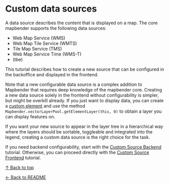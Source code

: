 # Custom data sources

A data source describes the content that is displayed on a map. The core mapbender supports the following data sources:
- Web Map Service (WMS)
- Web Map Tile Service (WMTS)
- Tile Map Service (TMS)
- Web Map Service Time (WMS-T)
- (tbe)

This tutorial describes how to create a new source that can be configured in the backoffice and displayed in the frontend.

Note that a new configurable data source is a complex addition to Mapbender that requires deep knowledge of
the mapbender core. Creating a new data source solely in the frontend without configurability is simpler, 
but might be overkill already. If you just want to display  data, you can create a [custom element](../elements/elements.md) 
and use the method `Mapbender.vectorLayerPool.getElementLayer(this, 0)` to obtain a layer you can display features on.

If you want your new source to appear in the layer tree in a hierarchical way where the layers should be sortable, toggleable
and integrated into the legend, creating a custom data source is the right choice for the task. 

If you need backend configurability, start with the [Custom Source Backend](custom-source-backend.md) tutorial. Otherwise, 
you can proceed directly with the [Custom Source Frontend](custom-source-frontend.md) tutorial.

[↑ Back to top](#custom-data-sources)

[← Back to README](../README.md)
